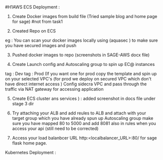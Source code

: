 
#H1AWS ECS Deployment : 

1) Create Docker images from build file (Tried sample blog and home page for sage) #not from task1 

2) Created Repo on ECS 

eg : You can scan your docker images locally using (aquasec ) to make sure you have secured images and push 

3) Pushed docker images to repo (screenshots in SAGE-AWS docx file) 

4) Create Launch config and Autoscaling group to spin up EC@ instances 

  tag : Dev
  tag : Prod (If you want one for prod copy the template and spin up on your selected VPC's (for prod we deploy on secured VPC which don't have direct internet access ) Config sidecra VPC and pass through the traffic via NAT gateway for accessing application 

5) Create ECS cluster ans services ) : added screenshot in docs file under stage 3 dir 

6) Try attaching your ALB and add reules to ALB and attach with your target group which you have already spun up Autoscaling group 
      make sure you have mapped 80 to 5000 and add 8081 also in rules when you access your api (still need to be corrected) 

7) Access your load balanbcer URL http:<localbalancer_URL>:80/ for sage flask home page.



Kubernetes Deployment : 



 
